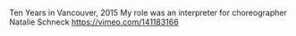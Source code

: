 Ten Years in Vancouver, 2015
My role was an interpreter for choreographer Natalie Schneck
https://vimeo.com/141183166
